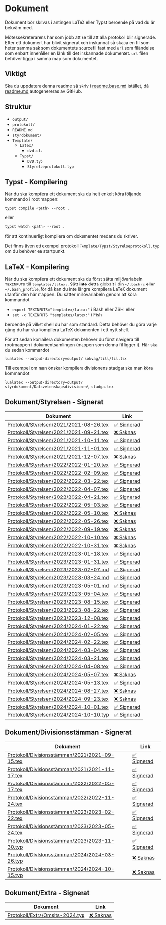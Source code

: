 # Dokument

Dokument bör skrivas i antingen LaTeX eller Typst beroende på vad du är bekväm med.

Mötessekreterarens har som jobb att se till att alla protokoll blir 
signerade. Efter ett dokument har blivit signerat och inskannat så skapa en fil som
heter samma sak som dokumentets sourcefil fast med `url` som filändelse som enbart 
innehåller en länk till det inskannade dokumentet. `url` filen behöver ligga i samma 
map som dokumentet.  

## Viktigt
Ska du uppdatera denna readme så skriv i [readme.base.md](readme.base.md) istället, då [readme.md](readme.md) autogenereras av GitHub.

## Struktur

- `output/`
- `protokoll/`
- `README.md`
- `styrdokument/`
- `Template/`
	- `Latex/`
		- `dvd.cls`
  - `Typst/`
      - `DVD.typ`
      - `Styrelseprotokoll.typ`

## Typst - Kompilering
När du ska kompilera ett dokument ska du helt enkelt köra följande kommando i root mappen:
```bash
typst compile <path> --root .
```
eller
```bash
typst watch <path> --root .
```
för att kontinuerligt kompilera om dokumentet medans du skriver.

Det finns även ett exempel protokoll `Template/Typst/Styrelseprotokoll.typ`
om du behöver en startpunkt.

## LaTeX - Kompilering

När du ska kompilera ett dokument ska du först sätta miljövariabeln `TEXINPUTS` till `templates/latex:`.
Sätt **inte** detta globalt i din `~/.bashrc` eller `~/.bash_profile`, för då kan du inte längre kompilera LaTeX dokument utanför den här mappen.
Du sätter miljövariabeln genom att köra kommandot

- `export TEXINPUTS="templatex/latex:"` i Bash eller ZSH; eller
- `set -x TEXINPUTS "templates/latex:"` i Fish

beroende på vilket shell du har som standard.
Detta behöver du göra varje gång du har ska kompilera LaTeX dokumenten i ett nytt shell.

För att sedan komailera dokumenten behöver du först navigera till rootmappen i dokumentsamlingen (mappen som denna fil ligger i).
Här ska du sedan kommandot

```
lualatex --output-directory=output/ sökväg/till/fil.tex
```

Till exempel om man önskar kompilera divisionens stadgar ska man köra kommandot

```
lualatex --output-directory=output/ styrdokument/Datavetenskapsdivisionen\ stadga.tex
```

## Dokument/Styrelsen - Signerat
| Dokument | Link |
| -------- | ---- |
| [Protokoll/Styrelsen/2021/2021-08-26.tex](Protokoll/Styrelsen/2021/2021-08-26.tex) | [✅ Signerad](https://drive.google.com/file/d/1A7nZgBy-L3fIQ0N2jB3rKqWn5iFAhXR5/view?usp=sharing) |
| [Protokoll/Styrelsen/2021/2021-09-21.tex](Protokoll/Styrelsen/2021/2021-09-21.tex) | [❌ Saknas](mailto:styrelsen@dvet.se?subject=Dokument%20som%20saknas&body=Signerade%20PDF%20filen%20för%20Protokoll/Styrelsen/2021/2021-09-21.tex%20saknas!) |
| [Protokoll/Styrelsen/2021/2021-10-11.tex](Protokoll/Styrelsen/2021/2021-10-11.tex) | [✅ Signerad](https://drive.google.com/file/d/10YmuNRNd0uhyuMXcq0U7O551ShJdlcdx/view?usp=sharing) |
| [Protokoll/Styrelsen/2021/2021-11-01.tex](Protokoll/Styrelsen/2021/2021-11-01.tex) | [✅ Signerad](https://drive.google.com/file/d/1AYhMGyb0fXBWz_MnIAxUODDksvNGqzKA/view?usp=sharing) |
| [Protokoll/Styrelsen/2021/2021-12-07.tex](Protokoll/Styrelsen/2021/2021-12-07.tex) | [❌ Saknas](mailto:styrelsen@dvet.se?subject=Dokument%20som%20saknas&body=Signerade%20PDF%20filen%20för%20Protokoll/Styrelsen/2021/2021-12-07.tex%20saknas!) |
| [Protokoll/Styrelsen/2022/2022-01-20.tex](Protokoll/Styrelsen/2022/2022-01-20.tex) | [✅ Signerad](https://drive.google.com/file/d/1cgAxCbsBhx4Wd4HQHB46P6hAQYoXFyw2/view?usp=sharing) |
| [Protokoll/Styrelsen/2022/2022-02-09.tex](Protokoll/Styrelsen/2022/2022-02-09.tex) | [✅ Signerad](https://drive.google.com/file/d/1bNzcw_VZYcHF6YP0T52fsH0wNRzlV59d/view?usp=sharing) |
| [Protokoll/Styrelsen/2022/2022-03-22.tex](Protokoll/Styrelsen/2022/2022-03-22.tex) | [✅ Signerad](https://drive.google.com/file/d/1A1PU5a5LoSPMcTvgpaeaVDGPnX1wYCML/view?usp=sharing) |
| [Protokoll/Styrelsen/2022/2022-04-07.tex](Protokoll/Styrelsen/2022/2022-04-07.tex) | [✅ Signerad](https://drive.google.com/file/d/16-gesXHdojSDnW1PGLCWPpIHlVZgahaW/view?usp=sharing) |
| [Protokoll/Styrelsen/2022/2022-04-21.tex](Protokoll/Styrelsen/2022/2022-04-21.tex) | [✅ Signerad](https://drive.google.com/file/d/1MXzLxjojXLFH-tETNcraA_cKFbVVguvB/view?usp=sharing) |
| [Protokoll/Styrelsen/2022/2022-05-03.tex](Protokoll/Styrelsen/2022/2022-05-03.tex) | [✅ Signerad](https://drive.google.com/file/d/1jxrPO_jqSq3MUDxPgqUUByyIdpcJC_Jf/view?usp=sharing) |
| [Protokoll/Styrelsen/2022/2022-05-10.tex](Protokoll/Styrelsen/2022/2022-05-10.tex) | [❌ Saknas](mailto:styrelsen@dvet.se?subject=Dokument%20som%20saknas&body=Signerade%20PDF%20filen%20för%20Protokoll/Styrelsen/2022/2022-05-10.tex%20saknas!) |
| [Protokoll/Styrelsen/2022/2022-05-26.tex](Protokoll/Styrelsen/2022/2022-05-26.tex) | [❌ Saknas](mailto:styrelsen@dvet.se?subject=Dokument%20som%20saknas&body=Signerade%20PDF%20filen%20för%20Protokoll/Styrelsen/2022/2022-05-26.tex%20saknas!) |
| [Protokoll/Styrelsen/2022/2022-09-19.tex](Protokoll/Styrelsen/2022/2022-09-19.tex) | [❌ Saknas](mailto:styrelsen@dvet.se?subject=Dokument%20som%20saknas&body=Signerade%20PDF%20filen%20för%20Protokoll/Styrelsen/2022/2022-09-19.tex%20saknas!) |
| [Protokoll/Styrelsen/2022/2022-10-10.tex](Protokoll/Styrelsen/2022/2022-10-10.tex) | [❌ Saknas](mailto:styrelsen@dvet.se?subject=Dokument%20som%20saknas&body=Signerade%20PDF%20filen%20för%20Protokoll/Styrelsen/2022/2022-10-10.tex%20saknas!) |
| [Protokoll/Styrelsen/2022/2022-10-31.tex](Protokoll/Styrelsen/2022/2022-10-31.tex) | [❌ Saknas](mailto:styrelsen@dvet.se?subject=Dokument%20som%20saknas&body=Signerade%20PDF%20filen%20för%20Protokoll/Styrelsen/2022/2022-10-31.tex%20saknas!) |
| [Protokoll/Styrelsen/2023/2023-01-18.tex](Protokoll/Styrelsen/2023/2023-01-18.tex) | [✅ Signerad](https://drive.google.com/file/d/19r_FR1iSI3AoS6dTBxetaqUR5zNhJP5z/view?usp=drive_link) |
| [Protokoll/Styrelsen/2023/2023-01-31.tex](Protokoll/Styrelsen/2023/2023-01-31.tex) | [✅ Signerad](https://drive.google.com/file/d/1tdNjrw4Y4-zrGNuNK7WmKf2f1b0l5xHE/view?usp=drive_link) |
| [Protokoll/Styrelsen/2023/2023-02-07.md](Protokoll/Styrelsen/2023/2023-02-07.md) | [✅ Signerad](https://drive.google.com/file/d/1EBJbnG_jhZQT8vH--rQdoEY4Oz-vXr-K/view?usp=drive_link) |
| [Protokoll/Styrelsen/2023/2023-03-24.md](Protokoll/Styrelsen/2023/2023-03-24.md) | [✅ Signerad](https://drive.google.com/file/d/1ImElcJC2Js0wrHF0uSNsa1kZNn8DdBSO/view?usp=drive_link) |
| [Protokoll/Styrelsen/2023/2023-05-01.md](Protokoll/Styrelsen/2023/2023-05-01.md) | [✅ Signerad](https://drive.google.com/file/d/1Fs6AJJl1cgo-nITWJMhT0YiaUS-kETV3/view?usp=sharing) |
| [Protokoll/Styrelsen/2023/2023-05-04.tex](Protokoll/Styrelsen/2023/2023-05-04.tex) | [✅ Signerad](https://drive.google.com/file/d/1vpNVas6p4FnxJk_TUK4buPQGklb7P1BL/view?usp=sharing) |
| [Protokoll/Styrelsen/2023/2023-08-15.tex](Protokoll/Styrelsen/2023/2023-08-15.tex) | [✅ Signerad](https://drive.google.com/file/d/16e_7VderhTt6Tu126Y7pncODNw49gulI/view?usp=drive_link) |
| [Protokoll/Styrelsen/2023/2023-08-22.tex](Protokoll/Styrelsen/2023/2023-08-22.tex) | [✅ Signerad](https://drive.google.com/file/d/1h8Onvv3ADfNT2IpR1qhqGMdCNePFBwZR/view?usp=drive_link) |
| [Protokoll/Styrelsen/2023/2023-12-08.tex](Protokoll/Styrelsen/2023/2023-12-08.tex) | [✅ Signerad](https://drive.google.com/file/d/1QE9pFGp48QIyj89dCQZWMWicyKjSEyMl/view?usp=drive_link) |
| [Protokoll/Styrelsen/2024/2024-01-22.tex](Protokoll/Styrelsen/2024/2024-01-22.tex) | [✅ Signerad](https://drive.google.com/file/d/1QBouJcVdK3M6h7sOdCWaAVKgHYzD9HK7/view?usp=drive_link) |
| [Protokoll/Styrelsen/2024/2024-02-05.tex](Protokoll/Styrelsen/2024/2024-02-05.tex) | [✅ Signerad](https://drive.google.com/file/d/11RiG-rupkxBrUpmyWLYVClknF8LAj3HM/view?usp=drive_link) |
| [Protokoll/Styrelsen/2024/2024-02-22.tex](Protokoll/Styrelsen/2024/2024-02-22.tex) | [✅ Signerad](https://drive.google.com/file/d/1pXmiIcI_kgpoPKkXdd_7WLNyZ37x3d_m/view?usp=drive_link) |
| [Protokoll/Styrelsen/2024/2024-03-04.tex](Protokoll/Styrelsen/2024/2024-03-04.tex) | [✅ Signerad](https://drive.google.com/file/d/16CCylT6jyp9Qg83U55WoitpBmchp7uQa/view?usp=drive_link) |
| [Protokoll/Styrelsen/2024/2024-03-21.tex](Protokoll/Styrelsen/2024/2024-03-21.tex) | [✅ Signerad](https://drive.google.com/file/d/1gGO63WqVW92Yl6mBsNI34ftFQ7jn5VZG/view?usp=sharing) |
| [Protokoll/Styrelsen/2024/2024-04-08.tex](Protokoll/Styrelsen/2024/2024-04-08.tex) | [✅ Signerad](https://drive.google.com/file/d/1wCPhpIjWBM8M6Vm9tEEO_dMai4-dgAVy/view?usp=drive_link) |
| [Protokoll/Styrelsen/2024/2024-05-07.tex](Protokoll/Styrelsen/2024/2024-05-07.tex) | [❌ Saknas](mailto:styrelsen@dvet.se?subject=Dokument%20som%20saknas&body=Signerade%20PDF%20filen%20för%20Protokoll/Styrelsen/2024/2024-05-07.tex%20saknas!) |
| [Protokoll/Styrelsen/2024/2024-05-13.tex](Protokoll/Styrelsen/2024/2024-05-13.tex) | [✅ Signerad](https://drive.google.com/file/d/1piHIAHDZ3K4WJWqNb5YmwVkaGup8yYmj/view?usp=drive_link) |
| [Protokoll/Styrelsen/2024/2024-08-27.tex](Protokoll/Styrelsen/2024/2024-08-27.tex) | [❌ Saknas](mailto:styrelsen@dvet.se?subject=Dokument%20som%20saknas&body=Signerade%20PDF%20filen%20för%20Protokoll/Styrelsen/2024/2024-08-27.tex%20saknas!) |
| [Protokoll/Styrelsen/2024/2024-09-23.tex](Protokoll/Styrelsen/2024/2024-09-23.tex) | [❌ Saknas](mailto:styrelsen@dvet.se?subject=Dokument%20som%20saknas&body=Signerade%20PDF%20filen%20för%20Protokoll/Styrelsen/2024/2024-09-23.tex%20saknas!) |
| [Protokoll/Styrelsen/2024/2024-10-01.tex](Protokoll/Styrelsen/2024/2024-10-01.tex) | [✅ Signerad](https://drive.google.com/file/d/15S_5RE_B5LcZze7Yq4axRNot9I8P6wGW/view?usp=sharing) |
| [Protokoll/Styrelsen/2024/2024-10-10.typ](Protokoll/Styrelsen/2024/2024-10-10.typ) | [✅ Signerad](https://drive.google.com/file/d/1OJu5okO-4Mj9Kw3Eho2iQpUoFHVlo52X/view) |
## Dokument/Divisionsstämman - Signerat
| Dokument | Link |
| -------- | ---- |
| [Protokoll/Divisionsstämman/2021/2021-09-15.tex](Protokoll/Divisionsstämman/2021/2021-09-15.tex) | [✅ Signerad](https://drive.google.com/file/d/1CuqMqreCEOp3pPlRbs5wwuwHr03zzS_T/view?usp=sharing) |
| [Protokoll/Divisionsstämman/2021/2021-11-17.tex](Protokoll/Divisionsstämman/2021/2021-11-17.tex) | [✅ Signerad](https://drive.google.com/file/d/1RmOu0MXhgkIMRD1TYJOEsSanAxbxVaqF/view?usp=sharing) |
| [Protokoll/Divisionsstämman/2022/2022-05-17.tex](Protokoll/Divisionsstämman/2022/2022-05-17.tex) | [✅ Signerad](https://drive.google.com/file/d/14nqkpHD28gYoApbO3KkuUrsfGbh5ZmDx/view?usp=sharing) |
| [Protokoll/Divisionsstämman/2022/2022-11-24.tex](Protokoll/Divisionsstämman/2022/2022-11-24.tex) | [✅ Signerad](https://drive.google.com/file/d/1DpC0yKtMlCwSH16aKG3PqEnTx8sjbRG5/view?usp=sharing) |
| [Protokoll/Divisionsstämman/2023/2023-02-22.tex](Protokoll/Divisionsstämman/2023/2023-02-22.tex) | [✅ Signerad](https://drive.google.com/file/d/1Q8ec64EngU795dN4C_nuwOQM3QZJWmtO/view?usp=sharing) |
| [Protokoll/Divisionsstämman/2023/2023-05-24.tex](Protokoll/Divisionsstämman/2023/2023-05-24.tex) | [✅ Signerad](https://drive.google.com/file/d/1m6wXRTKNv299VkRs0z9dRvHZtZA5pI4V/view?usp=sharing) |
| [Protokoll/Divisionsstämman/2023/2023-11-30.typ](Protokoll/Divisionsstämman/2023/2023-11-30.typ) | [✅ Signerad](https://drive.google.com/file/d/1kfYLz2-A_0vy80zwuJhI1R18w2z8VPHI/view?usp=sharing) |
| [Protokoll/Divisionsstämman/2024/2024-03-26.typ](Protokoll/Divisionsstämman/2024/2024-03-26.typ) | [❌ Saknas](mailto:styrelsen@dvet.se?subject=Dokument%20som%20saknas&body=Signerade%20PDF%20filen%20för%20Protokoll/Divisionsstämman/2024/2024-03-26.typ%20saknas!) |
| [Protokoll/Divisionsstämman/2024/2024-10-15.typ](Protokoll/Divisionsstämman/2024/2024-10-15.typ) | [❌ Saknas](mailto:styrelsen@dvet.se?subject=Dokument%20som%20saknas&body=Signerade%20PDF%20filen%20för%20Protokoll/Divisionsstämman/2024/2024-10-15.typ%20saknas!) |
## Dokument/Extra - Signerat
| Dokument | Link |
| -------- | ---- |
| [Protokoll/Extra/Omsits-2024.typ](Protokoll/Extra/Omsits-2024.typ) | [❌ Saknas](mailto:styrelsen@dvet.se?subject=Dokument%20som%20saknas&body=Signerade%20PDF%20filen%20för%20Protokoll/Extra/Omsits-2024.typ%20saknas!) |
